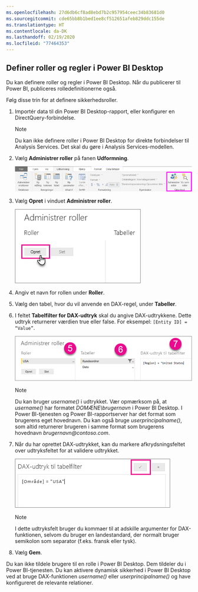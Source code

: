 ```yaml
---
ms.openlocfilehash: 27d6db6cf8ad8ebd7b2c957954ceec34b83681d0
ms.sourcegitcommit: cde65bb8b1bed1ee8cf512651afeb829ddc155de
ms.translationtype: HT
ms.contentlocale: da-DK
ms.lasthandoff: 02/19/2020
ms.locfileid: "77464353"
---
```

## <a name="define-roles-and-rules-in-power-bi-desktop"></a>Definer roller og regler i Power BI Desktop
Du kan definere roller og regler i Power BI Desktop. Når du publicerer til Power BI, publiceres rolledefinitionerne også.

Følg disse trin for at definere sikkerhedsroller.

1. Importér data til din Power BI Desktop-rapport, eller konfigurer en DirectQuery-forbindelse.
   
   > [!NOTE]
   > Du kan ikke definere roller i Power BI Desktop for direkte forbindelser til Analysis Services. Det skal du gøre i Analysis Services-modellen.
   > 
   > 
2. Vælg **Administrer roller** på fanen **Udformning**.
   
   ![Vælg Administrer roller](./media/rls-desktop-define-roles/powerbi-desktop-security.png)
3. Vælg **Opret** i vinduet **Administrer roller**.
   
   ![Vælg Opret](./media/rls-desktop-define-roles/powerbi-desktop-security-create-role.png)
4. Angiv et navn for rollen under **Roller**. 
5. Vælg den tabel, hvor du vil anvende en DAX-regel, under **Tabeller**.
6. I feltet **Tabelfilter for DAX-udtryk** skal du angive DAX-udtrykkene. Dette udtryk returnerer værdien true eller false. For eksempel: ```[Entity ID] = “Value”```.
      
   ![Vinduet Administrer roller](./media/rls-desktop-define-roles/powerbi-desktop-security-create-rule.png)

   > [!NOTE]
   > Du kan bruger *username()* i udtrykket. Vær opmærksom på, at *username()* har formatet *DOMÆNE\brugernavn* i Power BI Desktop. I Power BI-tjenesten og Power BI-rapportserver har det format som brugerens eget hovednavn. Du kan også bruge *userprincipalname()*, som altid returnerer brugeren i samme format som brugerens hovednavn *brugernavn\@contoso.com*.
   > 
   > 

7. Når du har oprettet DAX-udtrykket, kan du markere afkrydsningsfeltet over udtryksfeltet for at validere udtrykket.
      
   ![Valider DAX-udtryk](./media/rls-desktop-define-roles/powerbi-desktop-security-validate-dax.png)
   
   > [!NOTE]
   > I dette udtryksfelt bruger du kommaer til at adskille argumenter for DAX-funktionen, selvom du bruger en landestandard, der normalt bruger semikolon som separator (f.eks. fransk eller tysk). 
   >
   >
   
8. Vælg **Gem**.

Du kan ikke tildele brugere til en rolle i Power BI Desktop. Dem tildeler du i Power BI-tjenesten. Du kan aktivere dynamisk sikkerhed i Power BI Desktop ved at bruge DAX-funktionen *username()* eller *userprincipalname()* og have konfigureret de relevante relationer. 

